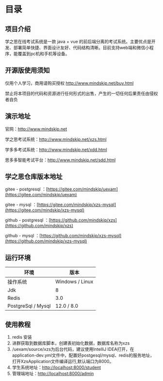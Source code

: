 # 目录

## 项目介绍

学之思在线考试系统是一款 java + vue 的前后端分离的考试系统。主要优点是开发、部署简单快捷、界面设计友好、代码结构清晰。目前支持web端和微信小程序，能覆盖到pc机和手机等设备。

## 开源版使用须知

仅用个人学习，商用请购买授权 <http://www.mindskip.net/buy.html>

禁止将本项目的代码和资源进行任何形式的出售，产生的一切任何后果责任由侵权者自负

## 演示地址

官网：<http://www.mindskip.net>

学之思考试系统：<http://www.mindskip.net/xzs.html>

学多多考试系统：<http://www.mindskip.net/xdd.html>

思多多智能考试平台：<http://www.mindskip.net/sdd.html>

## 学之思仓库版本地址

gitee - postgresql ：[https://gitee.com/mindskip/uexam](https://gitee.com/mindskip/uexam)

gitee - mysql ：[https://gitee.com/mindskip/xzs-mysql](https://gitee.com/mindskip/xzs-mysql)

github - postgresql ：[https://github.com/mindskip/xzs](https://github.com/mindskip/xzs)

github - mysql ：[https://github.com/mindskip/xzs-mysql](https://github.com/mindskip/xzs-mysql)

## 运行环境

|  环境   | 版本  |
|  ----  | ----  |
| 操作系统  | Windows / Linux |
| Jdk  | 8 |
| Redis  | 3.0 |
| PostgreSql / Mysql  | 12.0 / 8.0 |

## 使用教程

1. redis 安装
2. 进群获取到数据库脚本，创建表初始化数据，数据库名称为xzs
3. /uexam/source/xzs为后台代码，建议使用IntelliJ IDEA打开，在application-dev.yml文件中，配置好postgesql/mysql、redis的服务地址，打开XzsApplication文件编译运行,默认端口为8000。
4. 学生系统地址：<http://localhost:8000/student>
5. 管理端地址：<http://localhost:8000/admin>